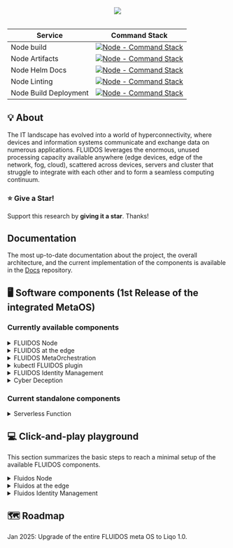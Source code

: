 <div style="text-align:center"><img src=".assets/img/fluidos-banner.png" style="max-width: 60%;"/></div>

<br>

<div align="center">

|Service|Command Stack|
|---------------|:----------------------------------------------------------------------------------------------------------------------------------------------------------------------------------------------------------------------------------------:
| Node build      |          [![Node - Command Stack](https://github.com/fluidos-project/node/actions/workflows/build.yaml/badge.svg)](https://github.com/fluidos-project/node/actions/workflows/build.yaml)
| Node Artifacts     |          [![Node - Command Stack](https://github.com/fluidos-project/node/actions/workflows/check_artifacts.yaml/badge.svg)](https://github.com/fluidos-project/node/actions/workflows/check_artifacts.yaml)
| Node Helm Docs     |          [![Node - Command Stack](https://github.com/fluidos-project/node/actions/workflows/check-helm-documentation.yml/badge.svg)](https://github.com/fluidos-project/node/actions/workflows/check-helm-documentation.yml)
| Node Linting    |          [![Node - Command Stack](https://github.com/fluidos-project/node/actions/workflows/lint.yaml/badge.svg)](https://github.com/fluidos-project/node/actions/workflows/lint.yaml)
| Node Build Deployment    |          [![Node - Command Stack](https://github.com/fluidos-project/node/actions/workflows/pages/pages-build-deployment/badge.svg)](https://github.com/fluidos-project/node/actions/workflows/pages/pages-build-deployment)

</div>


## :bulb: About

The IT landscape has evolved into a world of hyperconnectivity, where devices and information systems communicate and exchange data on numerous applications. FLUIDOS leverages the enormous, unused processing capacity available anywhere (edge devices, edge of the network, fog, cloud), scattered across devices, servers and cluster that struggle to integrate with each other and to form a seamless computing continuum.

### :star: Give a Star!

Support this research by **giving it a star**. Thanks!

## Documentation

The most up-to-date documentation about the project, the overall architecture, and the current implementation of the components is available in the [Docs](https://github.com/fluidos-project/Docs) repository.


## :desktop_computer: Software components (1st Release of the integrated MetaOS)

### Currently available components

<details>
    <summary> FLUIDOS Node </summary>

- A component that can consist of either a single device or a set of devices, primarily serving as a representation of a Kubernetes cluster. It is managed by a single Kubernetes Control Plane. For additional information, check the [FLUIDOS node repository](https://github.com/fluidos-project/node).

- [FLUIDOS Node 1st Release](https://github.com/fluidos-project/node/releases/tag/v0.0.3)

</details>


<details>
    <summary> FLUIDOS at the edge</summary>

- FLUIDOS at the edge: a minimal architecture for running the FLUIDOS components at the edge of the network on some STM boards, leveraging KubeEdge. For additional information, check the [FLUIDOS at the Edge repository](https://github.com/fluidos-project/fluidos-edge).

- [FLUIDOS at the edge 1st Release](https://github.com/fluidos-project/fluidos-edge/releases/tag/v0.1)

</details>

<details>
    <summary> FLUIDOS MetaOrchestration</summary>

- FLUIDOS meta-orchestration:
    This component provides functionality to perform intent-based meta orchestration of workloads within FLUIDOS continuum.
    The component relies on the functionality provided by the FLUIDOS node (see above) to perform resource discovery and acquisition.
    The project itself is extensible, allowing the definition of specific models, or rule/heuristics, for the orchestration of the deployed workloads. For additional information, check the [FLUIDOS model-based Meta Orchestration repository](https://github.com/fluidos-project/fluidos-modelbased-metaorchestrator/).

- [FLUIDOS meta-orchestration 1st Release](https://github.com/fluidos-project/fluidos-modelbased-metaorchestrator/releases/tag/v0.0.3)

</details>

<details>
    <summary> kubectl FLUIDOS plugin</summary>

- kubectl FLUIDOS plugin:
    This project provides an extension (plugin) to kubectl to seamlessly interact with FLUIDOS components, namely meta-orchestrator(s).
    The project is developed using Python, and it acts as a bridge between traditional kubernetes requests and the one processed by the model-based meta orchestrator.
    Note that the pluging also allows interaction with the MSPL-based meta-orchestrator, thus providing a developer a single tool for transparently interacting with the FLUIDOS components. For additional information, check the [kubectl FLUIDOS plugin](https://github.com/fluidos-project/kubectl-fluidos-plugin/).

- [kubectl FLUIDOS plugin 1st Release](https://github.com/fluidos-project/kubectl-fluidos-plugin/releases/tag/0.0.1)

</details>

<details>
    <summary> FLUIDOS Identity Management</summary>

- FLUIDOS Identity Management:
    This component consists in an Aries agent modified for use dp-abc cryptography combined with Hyperledger Fabric as VDR to provide a very powerful interface when working with DID's, issuing VCredentials or using smart contracts. 
    These tools will help to secure any scenario that may occur in FLUIDOS and bring us an API with which we can, among other things; issue VCredentials, create DIDs for FLUIDS entities, create Verifiable Presentations from VCredentials and verify said VCredentials/VPresentations. For additional information, check the [Fluidos Identity Management Aries Framework](https://github.com/fluidos-project/idm-fluidos-aries-framework-go).

- [FLUIDOS Identity Management 1st Release](https://github.com/fluidos-project/idm-fluidos-aries-framework-go/releases/tag/v.1.0.0)

</details>

<details>
    <summary> Cyber Deception </summary>

- A component to provide Cloud Native Cyber Deception as a service, thus enhancing the overall security of the FLUIDOS ecosystem. For additional information, check the [Cyber Deception repository](https://github.com/fluidos-project/cyber-deception).

- [Cyber Deception 1st Release](https://github.com/fluidos-project/cyber-deception/releases/tag/v0.0.1)
- [Cyber Deception 2st Release](https://github.com/fluidos-project/cyber-deception/releases/tag/v0.0.2)

</details>

### Current standalone components


<details>
    <summary> Serverless Function</summary>

- We leverage [fission.io](https://fission.io/), a framework for serverless functions on Kubernetes, to seamlessly execute functions in a multi-cluster environment based on FLUIDOS (or Liqo). This enables developers to deploy lightweight, event-driven code that scales dynamically on demand. A detailed description of the installation steps is provided at page [Serverless in multi-cluster environment](https://github.com/fluidos-project/multi-cluster-serverless-functions).

</details>

## :computer: Click-and-play playground
This section summarizes the basic steps to reach a minimal setup of the available FLUIDOS components.

<details>
    <summary> Fluidos Node </summary>

### Fluidos Node

- You can set up a FLUIDOS Node testbed using KIND (Kubernetes in Docker), which represents the simplest method to install this software on your local machine. [Begin your journey here.](https://github.com/fluidos-project/node/blob/main/docs/installation/installation.md).

</details>

<details>
    <summary> Fluidos at the edge </summary>

### Fluidos at the edge

- A minimal architecture for running the FLUIDOS components at the edge of the network on some STM boards, leveraging KubeEdge.

</details>

<details>
    <summary> Fluidos Identity Management</summary>

### Fluidos Identity Management
- To build a functional demo of the component, check the following guide [Fluidos Identity Management Guideline](https://github.com/fluidos-project/idm-fluidos-aries-framework-go/blob/main/README.md).

</details>  


## :world_map: Roadmap

Jan 2025: Upgrade of the entire FLUIDOS meta OS to Liqo 1.0.
